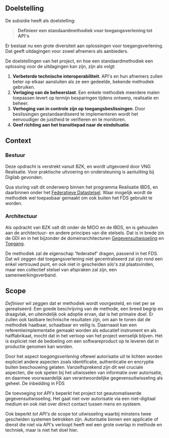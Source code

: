 
## Doelstelling

De subsidie heeft als doelstelling:

> **Definieer een standaardmethodiek voor toegangsverlening tot API's**

Er bestaat nu een grote diversiteit aan oplossingen voor toegangsverlening. Dat geeft uitdagingen voor zowel afnemers als aanbieders. 

De doelstellingen van het project, en hoe een standaardmethodiek een oplossing voor de uitdagingen kan zijn, zijn als volgt: 

1. **Verbeterde technische interoperabiliteit**. API's en hun afnemers zullen beter op elkaar aansluiten als ze een gedeelde, bekende methodiek gebruiken.
2. **Verlaging van de beheerslast**. Een enkele methodiek meerdere malen toepassen levert op termijn besparingen tijdens ontwerp, realisatie en beheer.
3. **Verhoging van in controle zijn op toegangsbeslissingen**. Door beslissingen gestandaardiseerd te implementeren wordt het eenvoudiger de juistheid te verifieren en te monitoren.
4. **Geef richting aan het transitiepad naar de eindsituatie**. 

## Context

### Bestuur

Deze opdracht is verstrekt vanuit BZK, en wordt uitgevoerd door VNG Realisatie. Voor praktische uitvoering en ondersteuning is aanluiiting bij Digilab gevonden.

Qua sturing valt dit onderwerp binnen het programma Realisatie IBDS, en daarbinnen onder het [Federatieve Datastelsel](https://federatief.datastelsel.nl/). 
Waar mogelijk wordt de methodiek wel toepasbaar gemaakt om ook buiten het FDS gebruikt te worden.

### Architectuur

Als opdracht van BZK valt dit onder de MIDO en de IBDS, en is gehouden aan de architectuur- en andere principes van die stelsels.
Dat is in brede zin de GDI en in het bijzonder de domeinarchitecturen [Gegevensuitwisseling](https://minbzk.github.io/gdi-gegevensuitwisseling/content/views/Domeinarchitectuur%20gegevensuitwisseling.html) en [Toegang](https://minbzk.github.io/gdi-toegang/content/views/Domeinarchitectuur%20toegang.html).

De methodiek zal de eigenschap 'federatief' dragen, passend in het FDS. Dat wil zeggen dat toegangsverlening niet gecentraliseerd zal zijn rond een enkel vertrouwd punt, en ook niet in gescheiden silo's zal plaatsvinden,
maar een collectief stelsel van afspraken zal zijn, een samenwerkingsverband.

## Scope

*Definieer* wil zeggen dat er methodiek wordt voorgesteld, en niet per se gerealiseerd. 
Een goede beschrijving van de methode, een breed begrip en draagvlak, en uiteindelijk ook adoptie ervan, dat is het primaire doel.
Er zullen ook tastbare technische resultaten zijn, om aan te tonen dat de methodiek haalbaar, schaalbaar en veilig is. 
Daarnaast kan een referentieimplementatie gemaakt worden als educatief instrument en als halffabrikaat, mocht dat in het verloop van het project wenselijk blijven.
Het is expliciet niet de bedoeling om een softwareproduct op te leveren dat in productie genomen kan worden.

Door het aspect *toegangsverlening* oftewel autorisatie uit te lichten worden expliciet andere aspecten zoals identificatie, authenticatie en encryptie buiten beschouwing gelaten.
Vanzelfsprekend zijn dit wel cruciale aspecten, die ook spelen bij het uitwisselen van informatie over autorisatie,
en daarmee voorwaardelijk aan verantwoordelijke gegevensuitwisseling als geheel. De inbedding in FDS

De toevoeging *tot API's* beperkt het project tot geautomatiseerde gegevensuitwisseling. 
Het gaat niet over autorisatie via een niet-digitaal medium en ook niet over direct contact tussen mens en systeem. 

Ook beperkt *tot API's* de scope tot uitwisseling waarbij minstens twee gescheiden systemen betrokken zijn.
Autorisatie binnen een applicatie of dienst die niet via API's verloopt heeft wel een grote overlap in methode en techniek,
maar is niet het doel hier. 


